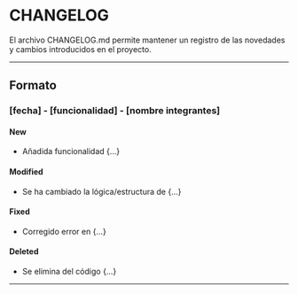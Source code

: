 # CHANGELOG

El archivo CHANGELOG.md permite mantener un registro de las novedades y cambios introducidos en el proyecto.

---

## Formato
### [fecha] - [funcionalidad] - [nombre integrantes]
#### New
- Añadida funcionalidad {…}
#### Modified
- Se ha cambiado la lógica/estructura de {…}
#### Fixed
- Corregido error en {…}
#### Deleted
- Se elimina del código {…}

---
